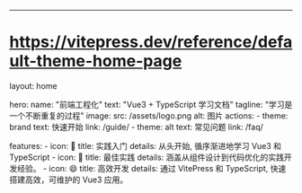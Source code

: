 ---
# https://vitepress.dev/reference/default-theme-home-page
layout: home

hero:
    name: "前端工程化"
    text: "Vue3 + TypeScript 学习文档"
    tagline: "学习是一个不断重复的过程"
    image:
        src: /assets/logo.png
        alt: 图片
    actions:
        - theme: brand
          text: 快速开始
          link: /guide/
        - theme: alt
          text: 常见问题
          link: /faq/

features:
    - icon: 👀
      title: 实践入门
      details: 从头开始, 循序渐进地学习 Vue3 和 TypeScript
    - icon: 👋
      title: 最佳实践
      details: 涵盖从组件设计到代码优化的实践开发经验。
    - icon: 😄
      title: 高效开发
      details: 通过 VitePress 和 TypeScript, 快速搭建高效，可维护的 Vue3 应用。